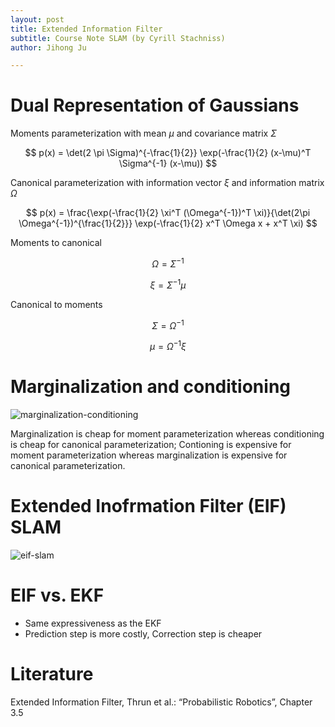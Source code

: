 ```yaml
---
layout: post
title: Extended Information Filter
subtitle: Course Note SLAM (by Cyrill Stachniss)
author: Jihong Ju

---
```



# Dual Representation of Gaussians

Moments parameterization with mean $\mu$ and covariance matrix $\Sigma$

$$
p(x) = \det(2 \pi \Sigma)^{-\frac{1}{2}} \exp(-\frac{1}{2} (x-\mu)^T \Sigma^{-1} (x-\mu))
$$

Canonical parameterization with information vector $\xi$ and information matrix $\Omega$

$$
p(x) = \frac{\exp(-\frac{1}{2} \xi^T (\Omega^{-1})^T \xi)}{\det(2\pi \Omega^{-1})^{\frac{1}{2}}} \exp(-\frac{1}{2} x^T \Omega x + x^T \xi)
$$


Moments to canonical

$$
\Omega = \Sigma^{-1}
$$

$$
\xi = \Sigma^{-1} \mu
$$

Canonical to moments

$$
\Sigma = \Omega^{-1}
$$


$$
\mu = \Omega^{-1} \xi
$$

# Marginalization and conditioning

![marginalization-conditioning](https://www.dropbox.com/s/gfcxh972q9huct6/marginalization_conditioning.png?dl=1)


Marginalization is cheap for moment parameterization whereas conditioning is cheap for canonical parameterization;
Contioning is expensive for moment parameterization whereas marginalization is expensive for canonical parameterization.


# Extended Inofrmation Filter (EIF) SLAM

![eif-slam](https://www.dropbox.com/s/x931hfjf158nrwy/eif_slam.png?dl=1)

# EIF vs. EKF

 - Same expressiveness as the EKF 
 - Prediction step is more costly, Correction step is cheaper


# Literature

Extended Information Filter, Thrun et al.: “Probabilistic Robotics”, Chapter 3.5
